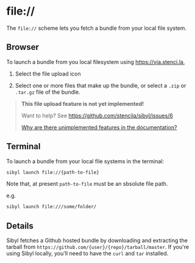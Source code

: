# file://

The `file://` scheme lets you fetch a bundle from your local file system.

## Browser

To launch a bundle from you local filesystem using https://via.stenci.la, 

1. Select the file upload icon

2. Select one or more files that make up the bundle, or select a `.zip` or `.tar.gz` file of the bundle.

> **This file upload feature is not yet implemented!**
>
> Want to help? See https://github.com/stencila/sibyl/issues/6
>
> [Why are there unimplemented features in the documentation?](faq#unimplemented-features-in-docs)

## Terminal

To launch a bundle from your local file systems in the terminal:

```sh
sibyl launch file://{path-to-file}
```

Note that, at present `path-to-file` must be an sbsolute file path.

e.g.

```sh
sibyl launch file:///some/folder/
```

## Details

Sibyl fetches a Github hosted bundle by downloading and extracting the tarball from `https://github.com/{user}/{repo}/tarball/master`. If you're using Sibyl locally, you'll need to have the `curl` and `tar` installed.
